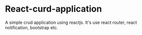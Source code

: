 # React-curd-application
A simple crud application using reactjs. It's use react router, react notification, bootstrap etc.
